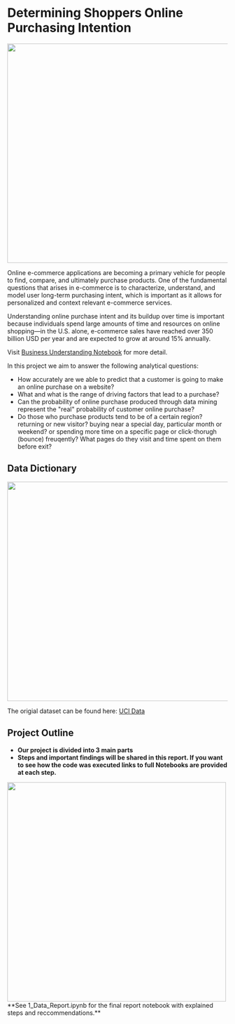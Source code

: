 # Determining Shoppers Online Purchasing Intention

<img align="center" width="600" height="500" src="https://nmgprod.s3.amazonaws.com/media/files/7c/58/7c58ed58f9ed85184957c34b7124e0b0/cover_image.jpg.640x360_q85_crop.jpg">

Online e-commerce applications are becoming a primary vehicle for people to find, compare, and ultimately purchase products. One of the fundamental questions that arises in e-commerce is to characterize, understand, and model user long-term purchasing intent, which is important as it allows for personalized and context relevant e-commerce services.

Understanding online purchase intent and its buildup over time is important because individuals spend large amounts of time and resources on online shopping—in the U.S. alone, e-commerce sales have reached over 350 billion USD per year and are expected to grow at around 15% annually.

Visit [Business Understanding Notebook](https://github.com/erikhren/Determining-Shoppers-Online-Purchasing-Intent/blob/master/business_understanding.ipynb) for more detail. 

In this project we aim to answer the following analytical questions:
- How accurately are we able to predict that a customer is going to make an online purchase on a website?
- What and what is the range of driving factors that lead to a purchase? 
- Can the probability of online purchase produced through data mining represent the "real" probability of customer online purchase?
- Do those who purchase products tend to be of a certain region? returning or new visitor? buying near a special day, particular month or weekend? or spending more time on a specific page or click-thorugh (bounce) freuqently? What pages do they visit and time spent on them before exit?

## Data Dictionary 
<img align="center" width="600" height="500" src="https://github.com/erikhren/Determining-Shoppers-Online-Purchasing-Intent/blob/master/data_dictionary.jpg">


The origial dataset can be found here: [UCI Data](http://archive.ics.uci.edu/ml/datasets/Online+Shoppers+Purchasing+Intention+Dataset)

## Project Outline
- **Our project is divided into 3 main parts**
- **Steps and important findings will be shared in this report. If you want to see how the code was executed links to full Notebooks are provided at each step.**

<img align="left" width="500" height="500" src="https://github.com/erikhren/Determining-Shoppers-Online-Purchasing-Intent/blob/master/Data_Process_Diagram.jpeg">
<br>
<br>
**See 1_Data_Report.ipynb for the final report notebook with explained steps and reccommendations.**
